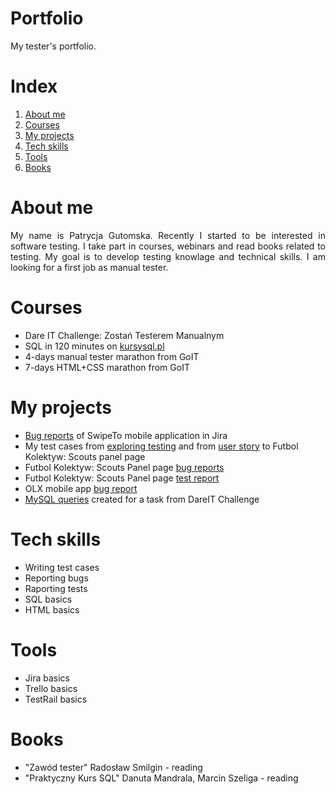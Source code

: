 # Portfolio
My tester's portfolio.

# Index
1. [About me](#about-me)
2. [Courses](#courses)
3. [My projects](#my-projects)
4. [Tech skills](#tech-skills)
5. [Tools](#tools)
5. [Books](#books)

# About me

<p align="justify">
My name is Patrycja Gutomska. Recently I started to be interested in software testing. I take part in courses, webinars and read books related to testing. My goal is to develop testing knowlage and technical skills. I am looking for a first job as manual tester.
</p>

# Courses

* Dare IT Challenge: Zostań Testerem Manualnym 
* SQL in 120 minutes on [kursysql.pl](https://www.kursysql.pl/szkolenie-sql-w-120-minut/)
* 4-days manual tester marathon from GoIT
* 7-days HTML+CSS marathon from GoIT

# My projects

* [Bug reports](https://github.com/pgutomska/Portfolio/blob/main/MyProjects/BugReportsOfSwipeTo.md) of SwipeTo mobile application in Jira
* My test cases from [exploring testing](https://docs.google.com/document/d/1YRDIOQvrbB-8L77hRTqiGg1yvgKjiYIGKWvk3LYt234/edit) and from [user story](https://docs.google.com/document/d/1Nugy81i-qjqrOQDaUlxDpq8gY8DRlNZDSZEQa8Yp7YA/edit) to Futbol Kolektyw: Scouts panel page
* Futbol Kolektyw: Scouts Panel page [bug reports](https://docs.google.com/document/d/1EmkNx5qp1kCTks8WTv7mbIuncSpynDsv53T68aa-5_I/edit)
* Futbol Kolektyw: Scouts Panel page [test report](https://docs.google.com/document/d/19ihWjwXELDIiIsyVEEKJ_eT4FaK2ZSFzIaj33SLo9h0/edit#heading=h.mjmbsq3woa0n) 
* OLX mobile app [bug report](https://docs.google.com/document/d/14SAxmyREywUqruGBuJfxcgwt88sd567khHbz-pgoBCk)
* [MySQL queries](https://github.com/pgutomska/Portfolio/blob/main/MyProjects/MySQL.md) created for a task from DareIT Challenge

# Tech skills

* Writing test cases
* Reporting bugs
* Raporting tests
* SQL basics
* HTML basics

# Tools

* Jira basics
* Trello basics
* TestRail basics

# Books

* "Zawód tester" Radosław Smilgin - reading
* "Praktyczny Kurs SQL" Danuta Mandrala, Marcin Szeliga - reading
